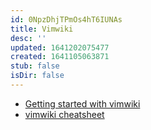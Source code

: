 ```yaml
---
id: 0NpzDhjTPmOs4hT6IUNAs
title: Vimwiki
desc: ''
updated: 1641202075477
created: 1641105063871
stub: false
isDir: false
---
```


- [Getting started with vimwiki](https://blog.mague.com/?p=602)
- [vimwiki cheatsheet](http://thedarnedestthing.com/vimwiki%20cheatsheet)
